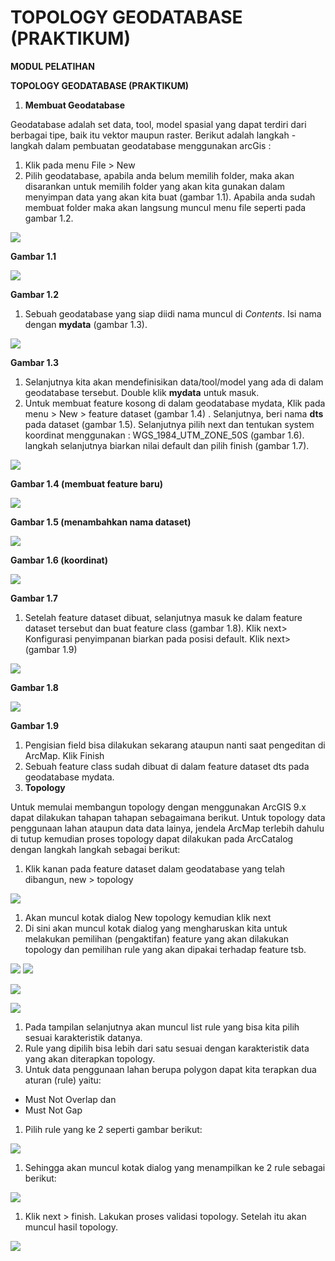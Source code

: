 # TOPOLOGY GEODATABASE \(PRAKTIKUM\)

**MODUL PELATIHAN**

**TOPOLOGY GEODATABASE \(PRAKTIKUM\)**

1. **Membuat Geodatabase**

Geodatabase adalah set data, tool, model spasial yang dapat terdiri dari berbagai tipe, baik itu vektor maupun raster. Berikut adalah langkah - langkah dalam pembuatan geodatabase menggunakan arcGis :

1. Klik pada menu File &gt; New
2. Pilih geodatabase, apabila anda belum memilih folder, maka akan disarankan untuk memilih folder yang akan kita gunakan dalam menyimpan data yang akan kita buat \(gambar 1.1\). Apabila anda sudah membuat folder maka akan langsung muncul menu file seperti pada gambar 1.2.

![](../.gitbook/assets/0%20%284%29.png)

**Gambar 1.1**

![](../.gitbook/assets/1%20%283%29.png)

**Gambar 1.2**

1. Sebuah geodatabase yang siap diidi nama muncul di _Contents_. Isi nama dengan **mydata** \(gambar 1.3\).

![](../.gitbook/assets/2%20%281%29.png)

**Gambar 1.3**

1. Selanjutnya kita akan mendefinisikan data/tool/model yang ada di dalam geodatabase tersebut. Double klik **mydata** untuk masuk.
2. Untuk membuat feature kosong di dalam geodatabase mydata, Klik pada menu &gt; New &gt; feature dataset \(gambar 1.4\) . Selanjutnya, beri nama **dts** pada dataset \(gambar 1.5\). Selanjutnya pilih next dan tentukan system koordinat menggunakan : WGS\_1984\_UTM\_ZONE\_50S \(gambar 1.6\). langkah selanjutnya biarkan nilai default dan pilih finish \(gambar 1.7\).

![](../.gitbook/assets/3%20%282%29.png)

**Gambar 1.4 \(membuat feature baru\)**

![](../.gitbook/assets/4%20%282%29.png)

**Gambar 1.5 \(menambahkan nama dataset\)**

![](../.gitbook/assets/5%20%283%29.png)

**Gambar 1.6 \(koordinat\)**

![](../.gitbook/assets/6.png)

**Gambar 1.7**

1. Setelah feature dataset dibuat, selanjutnya masuk ke dalam feature dataset tersebut dan buat feature class \(gambar 1.8\). Klik next&gt; Konfigurasi penyimpanan biarkan pada posisi default. Klik next&gt; \(gambar 1.9\)

![](../.gitbook/assets/7%20%282%29.png)

**Gambar 1.8**

![](../.gitbook/assets/8%20%283%29.png)

**Gambar 1.9**

1. Pengisian field bisa dilakukan sekarang ataupun nanti saat pengeditan di ArcMap. Klik Finish
2. Sebuah feature class sudah dibuat di dalam feature dataset dts pada geodatabase mydata.
3. **Topology**

Untuk memulai membangun topology dengan menggunakan ArcGIS 9.x dapat dilakukan tahapan tahapan sebagaimana berikut. Untuk topology data penggunaan lahan ataupun data data lainya, jendela ArcMap terlebih dahulu di tutup kemudian proses topology dapat dilakukan pada ArcCatalog dengan langkah langkah sebagai berikut:

1. Klik kanan pada feature dataset dalam geodatabase yang telah dibangun, new &gt; topology

![](../.gitbook/assets/9.png)

1. Akan muncul kotak dialog New topology kemudian klik next
2. Di sini akan muncul kotak dialog yang mengharuskan kita untuk melakukan pemilihan \(pengaktifan\) feature yang akan dilakukan topology dan pemilihan rule yang akan dipakai terhadap feature tsb.

![](../.gitbook/assets/10.png) ![](../.gitbook/assets/11.png)

![](../.gitbook/assets/12.png)

![](../.gitbook/assets/13.png)

1. Pada tampilan selanjutnya akan muncul list rule yang bisa kita pilih sesuai karakteristik datanya.
2. Rule yang dipilih bisa lebih dari satu sesuai dengan karakteristik data yang akan diterapkan topology.
3. Untuk data penggunaan lahan berupa polygon dapat kita terapkan dua aturan \(rule\) yaitu:

* Must Not Overlap dan
* Must Not Gap

1. Pilih rule yang ke 2 seperti gambar berikut:

![](../.gitbook/assets/14.png)

1. Sehingga akan muncul kotak dialog yang menampilkan ke 2 rule sebagai berikut:

![](../.gitbook/assets/15.png)

1. Klik next &gt; finish. Lakukan proses validasi topology. Setelah itu akan muncul hasil topology.

![](../.gitbook/assets/16.png)

